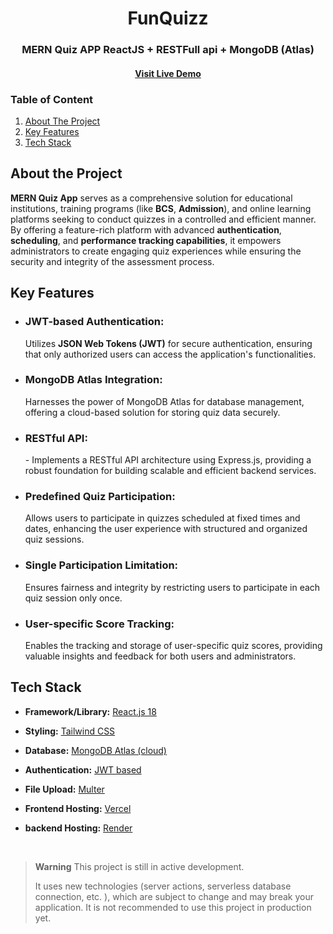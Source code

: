 <div>
  <h1 align="center">FunQuizz</h1>
  <h3 align="center">MERN Quiz APP ReactJS + RESTFull api + MongoDB (Atlas) 
</h3>
  <h4 align="center">
    <a href="https://funquizz.vercel.app/">Visit Live Demo</a>
  </h4>
</div>

<!---Table of Contents-->

<h3>Table of Content</h3>
 <ol>
    <li><a href="#about-the-project">About The Project</a></li>
    <li><a href="#key-features">Key Features</a></li>
   <li><a href="#tech-stack">Tech Stack</a></li>
  </ol>

  <!---About Section-->
  ## About the Project

**MERN Quiz App** serves as a comprehensive solution for educational institutions, training programs (like **BCS**, **Admission**), and online learning platforms seeking to conduct quizzes in a controlled and efficient manner. By offering a feature-rich platform with advanced **authentication**, **scheduling**, and **performance tracking capabilities**, it empowers administrators to create engaging quiz experiences while ensuring the security and integrity of the assessment process.

## Key Features
<ul>
    <li> <h3> JWT-based Authentication: </h3> <p>Utilizes <b>JSON Web Tokens (JWT)</b> for secure authentication, ensuring that only authorized users can access the application's functionalities.</p>
</li>

   <li> <h3> MongoDB Atlas Integration:
 </h3> <p>Harnesses the power of MongoDB Atlas for database management, offering a cloud-based solution for storing quiz data securely.
</p>
</li>

<li> <h3> RESTful API:</h3> <p>- Implements a RESTful API architecture using Express.js, providing a robust foundation for building scalable and efficient backend services.</p>
</li>

<li> <h3>Predefined Quiz Participation:</h3> <p>Allows users to participate in quizzes scheduled at fixed times and dates, enhancing the user experience with structured and organized quiz sessions.
</p>
</li>

<li> <h3>Single Participation Limitation: </h3> <p>Ensures fairness and integrity by restricting users to participate in each quiz session only once.</p>
</li>

<li> <h3>User-specific Score Tracking:</h3> <p>Enables the tracking and storage of user-specific quiz scores, providing valuable insights and feedback for both users and administrators.
</p>
</li>
  </ul>

  <!-- TECH STACK -->

## Tech Stack

- **Framework/Library:** [React.js 18](https://react.dev/)
- **Styling:** [Tailwind CSS](https://tailwindcss.com)
- **Database:** [MongoDB Atlas (cloud)](https://cloud.mongodb.com)
- **Authentication:** [JWT based](https://jwt.io/)
- **File Upload:** [Multer](github.com/expressjs/multer)
- **Frontend Hosting:** [Vercel](https://vercel.com)
- **backend Hosting:** [Render](https://render.com/)

  <br />

> **Warning**
> This project is still in active development.
>
> It uses new technologies (server actions, serverless database connection, etc. ), which are subject to change and may break your application.
> It is not recommended to use this project in production yet.

<br />



